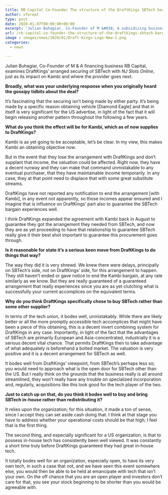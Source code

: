 ```yaml
---
title: RB Capital Co-Founder The structure of the DraftKings SBTech bargain was very savvy
author: xforeal 
type: post
date: 2020-01-07T00:00:00+00:00
excerpt: 'Julian Buhagiar, Co-Founder of M &#038; A subsidizing business RB Capital, talks about DraftKings&#8217; arranged procurement of SBTech with NJ Slots Online, just as its impact on Kambi and where the provider goes next'
url: /rb-capital-co-founder-the-structure-of-the-draftkings-sbtech-bargain-was-very-savvy/
image : images/news/2020/01/Draft-Kings-Logo-New-1.png
categories:
  - news

---
```

Julian Buhagiar, Co-Founder of M & A financing business RB Capital, examines DraftKings’ arranged securing of SBTech with _NJ Slots Online_, just as its impact on Kambi and where the provider goes next.

**Broadly, what was your underlying response when you originally heard the gossipy tidbits about the deal?**

<span style="font-weight: 400;">It’s fascinating that the securing isn’t being made by either party. It’s being made by a specific reason obtaining vehicle [Diamond Eagle] and that in itself is very significant for the US advertise, in light of the fact that it will begin releasing another pattern throughout the following a few years.</span>

**What do you think the effect will be for Kambi, which as of now supplies to DraftKings?**

<span style="font-weight: 400;">Kambi is as yet going to be acceptable, let’s be clear. In my view, this makes Kambi an obtaining objective now.</span>

<span style="font-weight: 400;">But in the event that they lose the arrangement with DraftKings and don’t supplant that income, the valuation could be affected. </span><span style="font-weight: 400;">Right now, they have a decent runway and they can make that command unmistakable to any eventual purchaser, that they have maintainable income temporarily. In any case, they at that point need to displace that with some great substitute streams. </span>

<span style="font-weight: 400;">DraftKings have not reported any notification to end the arrangement [with Kambi], in any event not apparently, so those incomes appear ensured and I imagine that is influence on DraftKings’ part also to guarantee the SBTech bargain experiences well. </span>

<span style="font-weight: 400;">I think DraftKings expanded the agreement with Kambi back in August to guarantee they got the arrangement they needed from SBTech, and now they are as yet proceeding to have that relationship to guarantee SBTech really give it their best shot important to guarantee this procurement goes through. </span>

**Is it reasonable for state it’s a serious keen move from DraftKings to do things that way?**

<span style="font-weight: 400;">The way they did it is very shrewd. We knew there were delays, principally on SBTech’s side, not on DraftKings’ side, for this arrangement to happen.  They still haven’t ended or gave notice to end the Kambi bargain, at any rate similarly as we know. </span><span style="font-weight: 400;">But they are really guaranteed of a guaranteed arrangement that really experiences since you are as yet clutching what is successfully your current accomplices on the equivalent terms.</span>

**Why do you think DraftKings specifically chose to buy SBTech rather than some other supplier?**

<span style="font-weight: 400;">In terms of the tech union,</span> <span style="font-weight: 400;">it bodes well, unmistakably. While there are likely better or all the more promptly accessible tech accomplices that might have been a piece of this obtaining, this is a decent invert combining system for DraftKings in any case. </span><span style="font-weight: 400;">Importantly, in light of the fact that the advantages of SBTech are primarily European and Asia-concentrated, industrially it is a serious decent vital chance. That permits DraftKings then to take advantage of what adequately is beforehand a bolted market. The valuation is very positive and it is a decent arrangement for SBTech as well.</span>

<span style="font-weight: 400;">It bodes well from DraftKings’ viewpoint, from SBTech’s perhaps less so; you would need to approach what is the open door for SBTech other than the US. </span><span style="font-weight: 400;">But I really think on the grounds that the business really is all around streamlined, they won’t really have any trouble on specialized incorporation and, regularly, acquisitions like this look good for the tech player of the two.</span>

**Just to catch up on that, do you think it bodes well to buy and bring SBTech in-house rather than redistributing it?**

<span style="font-weight: 400;">It relies upon the organization; for this situation, it made a ton of sense, since I accept they can set aside cash doing that. I think at that stage you have to address whether your operational costs should be that high; I feel that is the first thing. </span>

<span style="font-weight: 400;">The second thing, and especially significant for a US organization, is that to possess in-house tech has consistently been well viewed. It was constantly a short time truly before DraftKings guaranteed they had great in-house tech.</span>

<span style="font-weight: 400;">It totally bodes well for an organization, especially open, to have its very own tech, in such a case that not, and we have seen this event somewhere else, you would then be able to be held at emancipate with tech that isn’t your own. On the off chance that you are an open player and investors don’t care for that, you see your stock beginning to be shorter than you would be agreeable with.</span>
